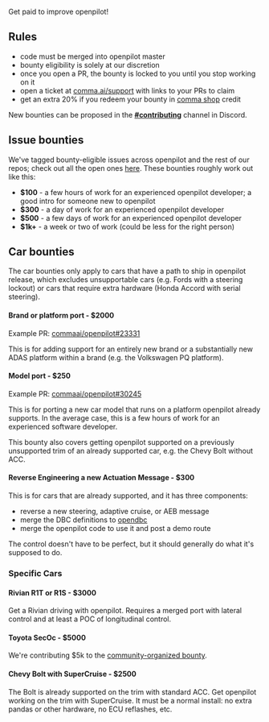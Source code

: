

Get paid to improve openpilot!

## Rules

* code must be merged into openpilot master
* bounty eligibility is solely at our discretion
* once you open a PR, the bounty is locked to you until you stop working on it
* open a ticket at [comma.ai/support](https://comma.ai/support/shop-order) with links to your PRs to claim
* get an extra 20% if you redeem your bounty in [comma shop](https://comma.ai/shop) credit

New bounties can be proposed in the [**#contributing**](https://discord.com/channels/469524606043160576/1183173332531687454) channel in Discord.

## Issue bounties

We've tagged bounty-eligible issues across openpilot and the rest of our repos; check out all the open ones [here](https://github.com/orgs/commaai/projects/26/views/1). These bounties roughly work out like this:
* **$100** - a few hours of work for an experienced openpilot developer; a good intro for someone new to openpilot
* **$300** - a day of work for an experienced openpilot developer
* **$500** - a few days of work for an experienced openpilot developer
* **$1k+** - a week or two of work (could be less for the right person)

## Car bounties

The car bounties only apply to cars that have a path to ship in openpilot release, which excludes unsupportable cars (e.g. Fords with a steering lockout) or cars that require extra hardware (Honda Accord with serial steering).

#### Brand or platform port - $2000
Example PR: [commaai/openpilot#23331](https://github.com/commaai/openpilot/pull/23331)

This is for adding support for an entirely new brand or a substantially new ADAS platform within a brand (e.g. the Volkswagen PQ platform).

#### Model port - $250
Example PR: [commaai/openpilot#30245](https://github.com/commaai/openpilot/pull/30245)

This is for porting a new car model that runs on a platform openpilot already supports.
In the average case, this is a few hours of work for an experienced software developer.

This bounty also covers getting openpilot supported on a previously unsupported trim of an already supported car, e.g. the Chevy Bolt without ACC.

#### Reverse Engineering a new Actuation Message - $300

This is for cars that are already supported, and it has three components:
* reverse a new steering, adaptive cruise, or AEB message
* merge the DBC definitions to [opendbc](http://github.com/commaai/opendbc)
* merge the openpilot code to use it and post a demo route

The control doesn't have to be perfect, but it should generally do what it's supposed to do.

### Specific Cars

#### Rivian R1T or R1S - $3000

Get a Rivian driving with openpilot.
Requires a merged port with lateral control and at least a POC of longitudinal control.

#### Toyota SecOc - $5000

We're contributing $5k to the [community-organized bounty](https://github.com/commaai/openpilot/discussions/19932).

#### Chevy Bolt with SuperCruise - $2500

The Bolt is already supported on the trim with standard ACC. Get openpilot working on the trim with SuperCruise. It must be a normal install: no extra pandas or other hardware, no ECU reflashes, etc.

